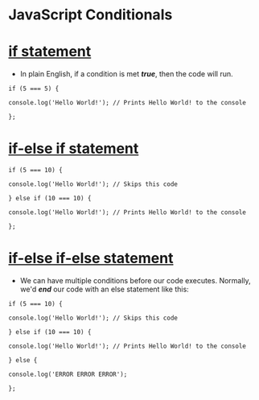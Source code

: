 # JavaScript Conditionals

# [if statement](https://github.com/ShubhamJagtap2000/JavaScript-Basics/blob/main/04%20Conditionals/Examples/if.js)

- In plain English, if a condition is met ***true***, then the code will run. 
```
if (5 === 5) {

console.log('Hello World!'); // Prints Hello World! to the console

};
```
#

# [if-else if statement](https://github.com/ShubhamJagtap2000/JavaScript-Basics/blob/main/04%20Conditionals/Examples/if-else%20if.js)

```
if (5 === 10) {

console.log('Hello World!'); // Skips this code

} else if (10 === 10) {

console.log('Hello World!'); // Prints Hello World! to the console

};
```
#

# [if-else if-else statement](https://github.com/ShubhamJagtap2000/JavaScript-Basics/blob/main/04%20Conditionals/Examples/if-else%20if-else.js)

- We can have multiple conditions before our code executes. Normally, we'd ***end*** our code with an else statement like this:

```
if (5 === 10) {

console.log('Hello World!'); // Skips this code

} else if (10 === 10) {

console.log('Hello World!'); // Prints Hello World! to the console

} else {

console.log('ERROR ERROR ERROR');

};
```

